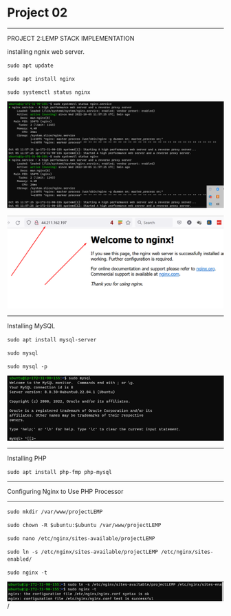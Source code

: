 
# Project 02

___

PROJECT 2:LEMP STACK IMPLEMENTATION

installing ngnix web server.

`sudo apt update`

`sudo apt install nginx`

`sudo systemctl status nginx`

![nginx status](./Images/nginx_status_verification.png)

![nginx status](./Images/welcome_ngnix.png)

___

Installing MySQL

`sudo apt install mysql-server`

`sudo mysql`

`sudo mysql -p`

![mysql](./Images/mysql_server.png)

___

Installing PHP

`sudo apt install php-fmp php-mysql`
___

Configuring Nginx to Use PHP Processor

___

`sudo mkdir /var/www/projectLEMP`

`sudo chown -R $ubuntu:$ubuntu /var/www/projectLEMP`

`sudo nano /etc/nginx/sites-available/projectLEMP`

`sudo ln -s /etc/nginx/sites-available/projectLEMP /etc/nginx/sites-enabled/`

`sudo nginx -t`

![activate_verify](./Images/activate_and_verify_nginx.png) /